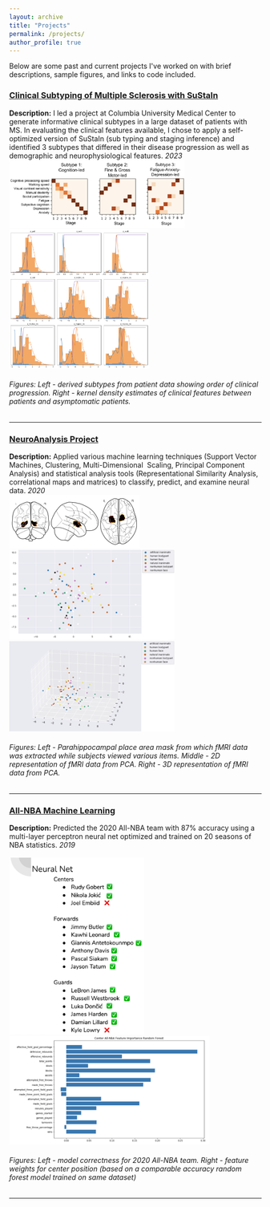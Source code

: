 ```yaml
---
layout: archive
title: "Projects"
permalink: /projects/
author_profile: true
---
```

Below are some past and current projects I've worked on with brief descriptions, sample figures, and links to code included.

### [Clinical Subtyping of Multiple Sclerosis with SuStaIn](https://github.com/LeavittLabCUMC/SuStaIn_Clustering)
**Description:** I led a project at Columbia University Medical Center to generate informative clinical subtypes in a large dataset of patients with MS. In evaluating the clinical features available, I chose to apply a self-optimized version of SuStaIn (sub typing and staging inference) and identified 3 subtypes that differed in their disease progression as well as demographic and neurophysiological features.
_2023_   
<img src='/images/clinical_subtypes.png' width ='350'>
<img src='/images/KDE_clinical_features.png' width='280'>
###### Figures: Left - derived subtypes from patient data showing order of clinical progression. Right - kernel density estimates of clinical features between patients and asymptomatic patients.

---



### [NeuroAnalysis Project](https://github.com/alexander-ratzan/2020-NeuroAnalysis-Project)
**Description:** Applied various machine learning techniques (Support Vector Machines, Clustering, Multi-Dimensional  Scaling, Principal Component Analysis) and statistical analysis tools (Representational Similarity Analysis, correlational maps and matrices) to classify, predict, and examine neural data.
_2020_   
<img src='/images/PPA.png' width='260'>
<br/>
<img src='/images/2D_PPA.png' width='330'>
<img src='/images/3D_PPA.png' width='330'>
###### Figures: Left - Parahippocampal place area mask from which fMRI data was extracted while subjects viewed various items. Middle - 2D representation of fMRI data from PCA. Right - 3D representation of fMRI data from PCA.

---



### [All-NBA Machine Learning](https://github.com/alexander-ratzan/NBA-Machine-Learning)
**Description:** Predicted the 2020 All-NBA team with 87% accuracy using a multi-layer perceptron neural net optimized and trained on 20 seasons of NBA statistics.
_2019_   
<br/>
<img src='/images/NN_NBA_performance.png' width='270'>
<img src='/images/center_feature_performance.png' width='400'>
###### Figures: Left - model correctness for 2020 All-NBA team. Right - feature weights for center position (based on a comparable accuracy random forest model trained on same dataset) 

---

<!--
{% include base_path %}

{% for post in site.projects reversed %}
  {% include archive-single.html %}
{% endfor %}
-->
